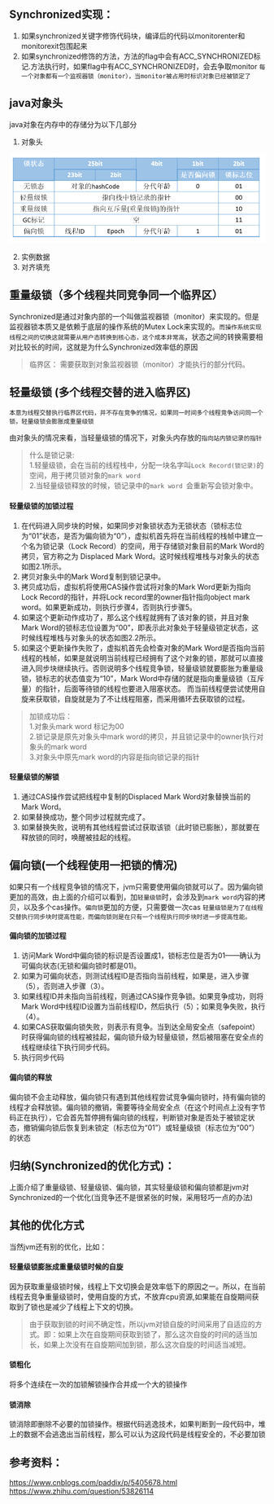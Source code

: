 ## Synchronized实现：
1. 如果synchronized关键字修饰代码块，编译后的代码以monitorenter和monitorexit包围起来
2. 如果synchronized修饰的方法，方法的flag中会有ACC_SYNCHRONIZED标记.方法执行时，如果flag中有ACC_SYNCHRONIZED时，会去争取monitor
`每一个对象都有一个监视器锁（monitor），当monitor被占用时标识对象已经被锁定了`

## java对象头
java对象在内存中的存储分为以下几部分
1. 对象头

![1-1 对象头](./media/169ca0467e4c5ed8.jpeg)

2. 实例数据
3. 对齐填充

## 重量级锁（多个线程共同竞争同一个临界区）
Synchronized是通过对象内部的一个叫做监视器锁（monitor）来实现的。但是监视器锁本质又是依赖于底层的操作系统的Mutex Lock来实现的。`而操作系统实现线程之间的切换这就需要从用户态转换到核心态，这个成本非常高`，状态之间的转换需要相对比较长的时间，这就是为什么Synchronized效率低的原因
> 临界区： 需要获取到对象监视器锁（monitor）才能执行的部分代码。

## 轻量级锁 (多个线程交替的进入临界区)
`本意为线程交替执行临界区代码，并不存在竞争的情况，如果同一时间多个线程竞争访问同一个锁，轻量级锁会膨胀成重量级锁`

由对象头的情况来看，当轻量级锁的情况下，对象头内存放的`指向站内锁记录的指针`

> 什么是锁记录:<br/>1.轻量级锁，会在当前的线程栈中，分配一块名字叫`Lock Record(锁记录)`的空间，用于拷贝锁对象的`mark word`<br/>2.当轻量级锁释放的时候，锁记录中的`mark word `会重新写会锁对象中。

#### 轻量级锁的加锁过程
1. 在代码进入同步块的时候，如果同步对象锁状态为无锁状态（锁标志位为“01”状态，是否为偏向锁为“0”），虚拟机首先将在当前线程的栈帧中建立一个名为锁记录（Lock Record）的空间，用于存储锁对象目前的Mark Word的拷贝，官方称之为 Displaced Mark Word。这时候线程堆栈与对象头的状态如图2.1所示。
2. 拷贝对象头中的Mark Word复制到锁记录中。
3. 拷贝成功后，虚拟机将使用CAS操作尝试将对象的Mark Word更新为指向Lock Record的指针，并将Lock record里的owner指针指向object mark word。如果更新成功，则执行步骤4，否则执行步骤5。
4. 如果这个更新动作成功了，那么这个线程就拥有了该对象的锁，并且对象Mark Word的锁标志位设置为“00”，即表示此对象处于轻量级锁定状态，这时候线程堆栈与对象头的状态如图2.2所示。
5. 如果这个更新操作失败了，虚拟机首先会检查对象的Mark Word是否指向当前线程的栈帧，如果是就说明当前线程已经拥有了这个对象的锁，那就可以直接进入同步块继续执行。否则说明多个线程竞争锁，轻量级锁就要膨胀为重量级锁，锁标志的状态值变为“10”，Mark Word中存储的就是指向重量级锁（互斥量）的指针，后面等待锁的线程也要进入阻塞状态。 而当前线程便尝试使用自旋来获取锁，自旋就是为了不让线程阻塞，而采用循环去获取锁的过程。
> 加锁成功后：<br/> 1.对象头mark word 标记为00 <br/>2.锁记录是原先对象头中mark word的拷贝，并且锁记录中的owner执行对象头的mark word<br/>3.对象头中原先mark word的内容是指向锁记录的指针

#### 轻量级锁的解锁
1. 通过CAS操作尝试把线程中复制的Displaced Mark Word对象替换当前的Mark Word。
2. 如果替换成功，整个同步过程就完成了。
3. 如果替换失败，说明有其他线程尝试过获取该锁（此时锁已膨胀），那就要在释放锁的同时，唤醒被挂起的线程。

## 偏向锁(一个线程使用一把锁的情况)
如果只有一个线程竞争锁的情况下，jvm只需要使用偏向锁就可以了。因为偏向锁更加的高效，由上面的介绍可以看到，加`轻量级锁`时，会涉及到`mark word`内容的拷贝，以及多个cas操作。`偏向锁`更加的方便，只需要做一次cas
`轻量级锁是为了在线程交替执行同步块时提高性能，而偏向锁则是在只有一个线程执行同步块时进一步提高性能。`
#### 偏向锁的加锁过程
1. 访问Mark Word中偏向锁的标识是否设置成1，锁标志位是否为01——确认为可偏向状态(无锁和偏向锁时都是01)。
2. 如果为可偏向状态，则测试线程ID是否指向当前线程，如果是，进入步骤（5），否则进入步骤（3）。
3. 如果线程ID并未指向当前线程，则通过CAS操作竞争锁。如果竞争成功，则将Mark Word中线程ID设置为当前线程ID，然后执行（5）；如果竞争失败，执行（4）。
4. 如果CAS获取偏向锁失败，则表示有竞争。当到达全局安全点（safepoint）时获得偏向锁的线程被挂起，偏向锁升级为轻量级锁，然后被阻塞在安全点的线程继续往下执行同步代码。
5. 执行同步代码

#### 偏向锁的释放
偏向锁不会主动释放，偏向锁只有遇到其他线程尝试竞争偏向锁时，持有偏向锁的线程才会释放锁。偏向锁的撤销，需要等待全局安全点（在这个时间点上没有字节码正在执行），它会首先暂停拥有偏向锁的线程，判断锁对象是否处于被锁定状态，撤销偏向锁后恢复到未锁定（标志位为“01”）或轻量级锁（标志位为“00”）的状态

## 归纳(Synchronized的优化方式)：
上面介绍了重量级锁、轻量级锁、偏向锁，其实轻量级锁和偏向锁都是jvm对Synchronized的一个优化(当竞争还不是很紧张的时候，采用轻巧一点的办法)<br/>

## 其他的优化方式
当然jvm还有别的优化，比如：
#### 轻量级锁膨胀成重量级锁时候的自旋
因为获取重量级锁时候，线程上下文切换会是效率低下的原因之一。所以，在当前线程去竞争重量级锁时，使用自旋的方式，不放弃cpu资源,如果能在自旋期间获取到了锁也是减少了线程上下文的切换。
> 由于获取到锁的时间不确定性，所以jvm对锁自旋的时间采用了自适应的方式。即：如果上次在自旋期间获取到锁了，那么这次自旋的时间的适当加长，如果上次没有在自旋期间加到锁，那么这次自旋的时间适当减短。

#### 锁粗化
将多个连续在一次的加锁解锁操作合并成一个大的锁操作

#### 锁消除
锁消除即删除不必要的加锁操作。根据代码逃逸技术，如果判断到一段代码中，堆上的数据不会逃逸出当前线程，那么可以认为这段代码是线程安全的，不必要加锁


## 参考资料：
https://www.cnblogs.com/paddix/p/5405678.html
https://www.zhihu.com/question/53826114